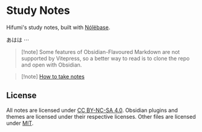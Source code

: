# Study Notes

Hifumi's study notes, built with [Nólëbase](https://github.com/nolebase/nolebase).

あはは ⋯

> [!note] Some features of Obsidian-Flavoured Markdown are not supported by Vitepress, so a better way to read is to clone the repo and open with Obsidian.

> [!note] [How to take notes](notes/Other/Note-Taking)

## License

All notes are licensed under [CC BY-NC-SA 4.0](notes/LICENSE).
Obsidian plugins and themes are licensed under their respective licenses.
Other files are licensed under [MIT](LICENSE).